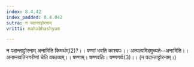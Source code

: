 ```yaml
---
index: 8.4.42
index_padded: 8.4.042
sutra: न पदान्ताट्टोरनाम्
vritti: mahabhashyam

---
```

 न पदान्ताट्टोरनाम् अनामिति किमर्थम्(2)?।। षण्णां भवति काश्यपः।। अत्यल्पमिदमुच्यते--अनामिति।। अनाम्नवतिनगरीणां चेति वक्तव्यम्।। षण्णाम्। षण्णवतिः। षण्णगर्यः(3)।। (न पदान्ताट्टोरनाम्।) 